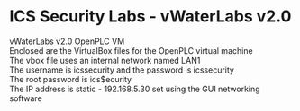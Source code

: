 # ICS Security Labs - vWaterLabs v2.0
vWaterLabs v2.0 OpenPLC VM<br>
Enclosed are the VirtualBox files for the OpenPLC virtual machine<br>
The vbox file uses an internal network named LAN1<br>
The username is icssecurity and the password is icssecurity<br>
The root password is ics$ecurity<br>
The IP address is static - 192.168.5.30 set using the GUI networking software